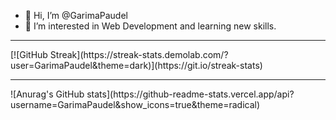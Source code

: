 - 👋 Hi, I’m @GarimaPaudel
- 👀 I’m interested in Web Development and learning new skills.
<hr>
 [![GitHub Streak](https://streak-stats.demolab.com/?user=GarimaPaudel&theme=dark)](https://git.io/streak-stats)
<hr>
![Anurag's GitHub stats](https://github-readme-stats.vercel.app/api?username=GarimaPaudel&show_icons=true&theme=radical)
<!---
GarimaPaudel/GarimaPaudel is a ✨ special ✨ repository because its `README.md` (this file) appears on your GitHub profile.
You can click the Preview link to take a look at your changes.
--->
